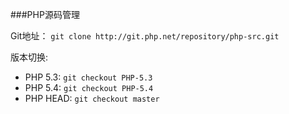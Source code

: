 ###PHP源码管理

Git地址： `git clone http://git.php.net/repository/php-src.git`

版本切换:

  - PHP 5.3: `git checkout PHP-5.3`
  - PHP 5.4: `git checkout PHP-5.4`
  - PHP HEAD: `git checkout master`
